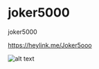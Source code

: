 # joker5000
joker5000

https://heylink.me/Joker5ooo  

![alt text](https://lh3.googleusercontent.com/pw/AMWts8DxHx0McZocQXptEC9YeEEXai7cy3y724UgAy5r1NZtyrxO6wRIaciQFoWu6te1dMRFdYWy-kqISeTbpFJKIFMbhhkhr0C_EoqaytQeei7l_G8XLOkzf9OwOxRGqMavOMrRKykAF04YW28pCDczlXw=w2870-h1528-no)
